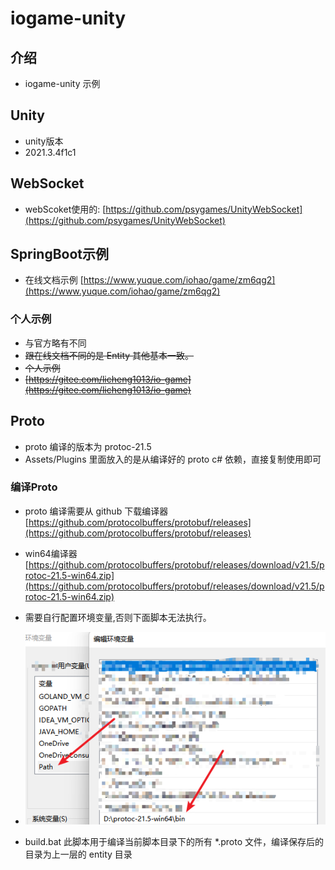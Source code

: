 # iogame-unity

## 介绍
- iogame-unity 示例

## Unity
- unity版本
- 2021.3.4f1c1 

## WebSocket
- webScoket使用的: [https://github.com/psygames/UnityWebSocket](https://github.com/psygames/UnityWebSocket)

## SpringBoot示例

- 在线文档示例 [https://www.yuque.com/iohao/game/zm6qg2](https://www.yuque.com/iohao/game/zm6qg2)


### 个人示例
- 与官方略有不同
- ~~跟在线文档不同的是 Entity 其他基本一致。~~
- ~~个人示例~~
- ~~[https://gitee.com/licheng1013/io-game](https://gitee.com/licheng1013/io-game)~~


## Proto
- proto 编译的版本为 protoc-21.5 
- Assets/Plugins 里面放入的是从编译好的 proto c# 依赖，直接复制使用即可

### 编译Proto
- proto 编译需要从 github 下载编译器 [https://github.com/protocolbuffers/protobuf/releases](https://github.com/protocolbuffers/protobuf/releases)
- win64编译器 [https://github.com/protocolbuffers/protobuf/releases/download/v21.5/protoc-21.5-win64.zip](https://github.com/protocolbuffers/protobuf/releases/download/v21.5/protoc-21.5-win64.zip)
- 需要自行配置环境变量,否则下面脚本无法执行。
- ![](images/1662394147476.jpg)

- build.bat 此脚本用于编译当前脚本目录下的所有 *.proto 文件，编译保存后的目录为上一层的 entity 目录
